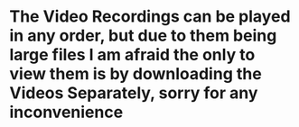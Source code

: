 # The Video Recordings can be played in any order, but due to them being large files I am afraid the only to view them is by downloading the Videos Separately, sorry for any inconvenience 

